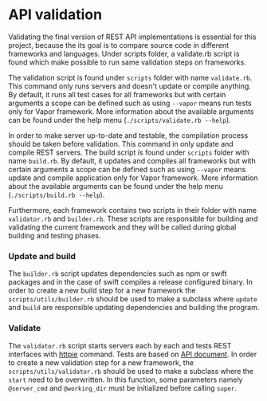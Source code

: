 # API validation

Validating the final version of REST API implementations is essential for this project, because the its goal is to compare source code in different frameworks and languages.
Under scripts folder, a validate.rb script is found which make possible to run same validation steps on frameworks.

The validation script is found under `scripts` folder with name `validate.rb`. This command only runs servers and doesn't update or compile anything. By default, it runs all test cases for all frameworks but with certain arguments a scope can be defined such as using `--vapor` means run tests only for Vapor framework. More information about the available arguments can be found under the help menu (`./scripts/validate.rb --help`).

In order to make server up-to-date and testable, the compilation process should be taken before validation. This command in only update and compile REST servers. The build script is found under `scripts` folder with name `build.rb`. By default, it updates and compiles all frameworks but with certain arguments a scope can be defined such as using `--vapor` means update and compile application only for Vapor framework. More information about the available arguments can be found under the help menu (`./scripts/build.rb --help`).

Furthermore, each framework contains two scripts in their folder with name `validator.rb` and `builder.rb`. These scripts are responsible for building and validating the current framework and they will be called during global building and testing phases.

### Update and build

The `builder.rb` script updates dependencies such as npm or swift packages and in the case of swift compiles a release configured binary.
In order to create a new build step for a new framework the `scripts/utils/builder.rb` should be used to make a subclass where `update` and `build` are responsible updating dependencies and building the program.

### Validate

The `validator.rb` script starts servers each by each and tests REST interfaces with [httpie](https://httpie.org) command. Tests are based on [API document](api.md).
In order to create a new validation step for a new framework, the `scripts/utils/validator.rb` should be used to make a subclass where the `start` need to be overwritten. In this function, some parameters namely `@server_cmd` and `@working_dir` must be initialized before calling `super`.
